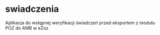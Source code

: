 # swiadczenia
Aplikacja do wstępnej weryfikacji świadczeń przed eksportem z modułu POZ do AMB w eZoz

